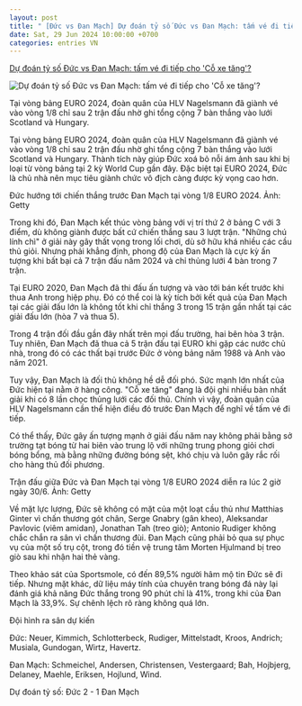 ```yaml
---
layout: post
title: " [Đức vs Đan Mạch] Dự đoán tỷ số Đức vs Đan Mạch: tấm vé đi tiếp cho 'Cỗ xe tăng'?"
date: Sat, 29 Jun 2024 10:00:00 +0700
categories: entries VN
---
```

[Dự đoán tỷ số Đức vs Đan Mạch: tấm vé đi tiếp cho 'Cỗ xe tăng'?](https://kinhtedothi.vn/du-doan-ty-so-duc-vs-dan-mach-tam-ve-di-tiep-cho-co-xe-tang.html)

![Dự đoán tỷ số Đức vs Đan Mạch: tấm vé đi tiếp cho 'Cỗ xe tăng'?](https://static.kinhtedothi.vn/640x360/images/upload//2024/06/15/tuyen-duc1.jpeg)

Tại vòng bảng EURO 2024, đoàn quân của HLV Nagelsmann đã giành vé vào vòng 1/8 chỉ sau 2 trận đấu nhờ ghi tổng cộng 7 bàn thắng vào lưới Scotland và Hungary.

Tại vòng bảng EURO 2024, đoàn quân của HLV Nagelsmann đã giành vé vào vòng 1/8 chỉ sau 2 trận đấu nhờ ghi tổng cộng 7 bàn thắng vào lưới Scotland và Hungary. Thành tích này giúp Đức xoá bỏ nỗi ám ảnh sau khi bị loại từ vòng bảng tại 2 kỳ World Cup gần đây. Đặc biệt tại EURO 2024, Đức là chủ nhà nên mục tiêu giành chức vô địch càng được kỳ vọng cao hơn.

Đức hướng tới chiến thắng trước Đan Mạch tại vòng 1/8 EURO 2024. Ảnh: Getty

Trong khi đó, Đan Mạch kết thúc vòng bảng với vị trí thứ 2 ở bảng C với 3 điểm, dù không giành được bất cứ chiến thắng sau 3 lượt trận. "Những chú lính chì" ở giải này gây thất vọng trong lối chơi, dù sở hữu khá nhiều các cầu thủ giỏi. Nhưng phải khẳng định, phong độ của Đan Mạch là cực kỳ ấn tượng khi bất bại cả 7 trận đấu năm 2024 và chỉ thủng lưới 4 bàn trong 7 trận.

Tại EURO 2020, Đan Mạch đã thi đấu ấn tượng và vào tới bán kết trước khi thua Anh trong hiệp phụ. Đó có thể coi là kỳ tích bởi kết quả của Đan Mạch tại các giải đấu lớn là không tốt khi chỉ thắng 3 trong 15 trận gần nhất tại các giải đấu lớn (hòa 7 và thua 5).

Trong 4 trận đối đầu gần đây nhất trên mọi đấu trường, hai bên hòa 3 trận. Tuy nhiên, Đan Mạch đã thua cả 5 trận đấu tại EURO khi gặp các nước chủ nhà, trong đó có các thất bại trước Đức ở vòng bảng năm 1988 và Anh vào năm 2021.

Tuy vậy, Đan Mạch là đối thủ không hề dễ đối phó. Sức mạnh lớn nhất của Đức hiện tại nằm ở hàng công. "Cỗ xe tăng" đang là đội ghi nhiều bàn nhất giải khi có 8 lần chọc thủng lưới các đối thủ. Chính vì vậy, đoàn quân của HLV Nagelsmann cần thể hiện điều đó trước Đan Mạch để nghĩ về tấm vé đi tiếp.

Có thể thấy, Đức gây ấn tượng mạnh ở giải đấu năm nay không phải bằng sở trường tạt bóng từ hai biên vào trung lộ với những trung phong giỏi chơi bóng bổng, mà bằng những đường bóng sệt, khó chịu và luôn gây rắc rối cho hàng thủ đối phương.

Trận đấu giữa Đức và Đan Mạch tại vòng 1/8 EURO 2024 diễn ra lúc 2 giờ ngày 30/6. Ảnh: Getty

Về mặt lực lượng, Đức sẽ không có mặt của một loạt cầu thủ như Matthias Ginter vì chấn thương gót chân, Serge Gnabry (gân kheo), Aleksandar Pavlovic (viêm amidan), Jonathan Tah (treo giò); Antonio Rudiger không chắc chắn ra sân vì chấn thương đùi. Đan Mạch cũng phải bỏ qua sự phục vụ của một số trụ cột, trong đó tiền vệ trung tâm Morten Hjulmand bị treo giò sau khi nhận hai thẻ vàng.

Theo khảo sát của Sportsmole, có đến 89,5% người hâm mộ tin Đức sẽ đi tiếp. Nhưng mặt khác, dữ liệu máy tính của chuyên trang bóng đá này lại đánh giá khả năng Đức thắng trong 90 phút chỉ là 41%, trong khi của Đan Mạch là 33,9%. Sự chênh lệch rõ ràng không quá lớn.

Đội hình ra sân dự kiến

Đức: Neuer, Kimmich, Schlotterbeck, Rudiger, Mittelstadt, Kroos, Andrich; Musiala, Gundogan, Wirtz, Havertz.

Đan Mạch: Schmeichel, Andersen, Christensen, Vestergaard; Bah, Hojbjerg, Delaney, Maehle, Eriksen, Hojlund, Wind.

Dự đoán tỷ số: Đức 2 - 1 Đan Mạch

